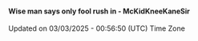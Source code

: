 #### Wise man says only fool rush in - McKidKneeKaneSir
Updated on 03/03/2025 - 00:56:50 (UTC) Time Zone
